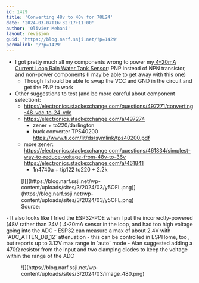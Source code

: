 ```yaml
---
id: 1429
title: 'Converting 48v to 40v for 78L24'
date: '2024-03-07T16:32:17+11:00'
author: 'Olivier Mehani'
layout: revision
guid: 'https://blog.narf.ssji.net/?p=1429'
permalink: '/?p=1429'
---
```


- I got pretty much all my components wrong to power my[ ](https://blog.narf.ssji.net/2023/11/11/4-20ma-current-loop-rain-water-tank-sensor/)[4–20mA Current Loop Rain Water Tank Sensor](https://blog.narf.ssji.net/2023/11/11/4-20ma-current-loop-rain-water-tank-sensor/): PNP instead of NPN transistor, and non-power components (I may be able to get away with this one) 
    - Though I should be able to swap the VCC and GND in the circuit and get the PNP to work
- Other suggestions to test (and be more careful about component selection): 
    - <https://electronics.stackexchange.com/questions/497271/converting-48-vdc-to-24-vdc>
    - <https://electronics.stackexchange.com/a/497274>
        - zener + to220/darlington
        - buck converter TPS40200 <https://www.ti.com/lit/ds/symlink/tps40200.pdf>
    - more zener: <https://electronics.stackexchange.com/questions/461834/simplest-way-to-reduce-voltage-from-48v-to-36v> <https://electronics.stackexchange.com/a/461841>
        - 1n4740a + tip122 to220 + 2.2k

<div class="wp-block-image"><figure class="aligncenter size-full is-resized">[![](https://blog.narf.ssji.net/wp-content/uploads/sites/3/2024/03/y5OFL.png)](https://blog.narf.ssji.net/wp-content/uploads/sites/3/2024/03/y5OFL.png)<figcaption class="wp-element-caption">Source: <https://electronics.stackexchange.com/a/497274></figcaption></figure></div>- It also looks like I fried the ESP32-POE when I put the incorrectly-powered (48V rather than 24V ) 4-20mA sensor in the loop, and had too high voltage going into the ADC 
    - ESP32 can measure a max of about 2.4V with `ADC_ATTEN_DB_12` attenuation <https://docs.espressif.com/projects/esp-idf/en/release-v4.4/esp32/api-reference/peripherals/adc.html>
        - this can be controlled in ESPHome, too <https://esphome.io/components/sensor/adc.html#esp32-attenuation>, but reports up to 3.12V max range in `auto` mode
    - Alan suggested adding a 470Ω resistor from the input and two clamping diodes to keep the voltage within the range of the ADC

<div class="wp-block-image"><figure class="aligncenter size-full">![](https://blog.narf.ssji.net/wp-content/uploads/sites/3/2024/03/image_480.png)</figure></div>
